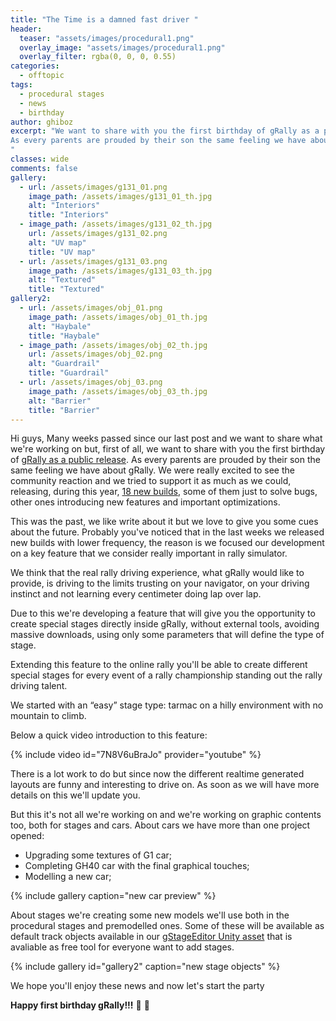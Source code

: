 ```yaml
---
title: "The Time is a damned fast driver "
header:
  teaser: "assets/images/procedural1.png"
  overlay_image: "assets/images/procedural1.png"
  overlay_filter: rgba(0, 0, 0, 0.55)
categories: 
  - offtopic
tags:
  - procedural stages
  - news
  - birthday
author: ghiboz
excerpt: "We want to share with you the first birthday of gRally as a public release. 
As every parents are prouded by their son the same feeling we have about gRally. 
"
classes: wide
comments: false
gallery:
  - url: /assets/images/g131_01.png
    image_path: /assets/images/g131_01_th.jpg
    alt: "Interiors"
    title: "Interiors"
  - image_path: /assets/images/g131_02_th.jpg
    url: /assets/images/g131_02.png
    alt: "UV map"
    title: "UV map"
  - url: /assets/images/g131_03.png
    image_path: /assets/images/g131_03_th.jpg
    alt: "Textured"
    title: "Textured"
gallery2:
  - url: /assets/images/obj_01.png
    image_path: /assets/images/obj_01_th.jpg
    alt: "Haybale"
    title: "Haybale"
  - image_path: /assets/images/obj_02_th.jpg
    url: /assets/images/obj_02.png
    alt: "Guardrail"
    title: "Guardrail"
  - url: /assets/images/obj_03.png
    image_path: /assets/images/obj_03_th.jpg
    alt: "Barrier"
    title: "Barrier"
---
```


Hi guys, 
Many weeks passed since our last post and we want to share what we're working on but, first of all, we want to share with you the first birthday of [gRally as a public release](https://store.steampowered.com/app/605760/gRally). 
As every parents are prouded by their son the same feeling we have about gRally. 
We were really excited to see the community reaction and we tried to support it as much as we could, releasing, during this year, [18 new builds](https://changelog.grally.net/), some of them just to solve bugs, other ones introducing new features and important optimizations.


This was the past, we like write about it but we love to give you some cues about the future. 
Probably you've noticed that in the last weeks we released new builds with lower frequency, the reason is we focused our development on a key feature that we consider really important in rally simulator. 


We think that the real rally driving experience, what gRally would like to provide, is driving to the limits trusting on your navigator, on your driving instinct and not learning every centimeter doing lap over lap. 


Due to this we're developing a feature that will give you the opportunity to create special stages directly inside gRally, without external tools, avoiding massive downloads, using only some parameters that will define the type of stage. 


Extending this feature to the online rally you'll be able to create different special stages for every event of a rally championship standing out the rally driving talent. 


We started with an “easy” stage type: tarmac on a hilly environment with no mountain to climb. 


Below a quick video introduction to this feature:

{% include video id="7N8V6uBraJo" provider="youtube" %}

There is a lot work to do but since now the different realtime generated layouts are funny and interesting to drive on. 
As soon as we will have more details on this we'll update you. 

But this it's not all we're working on and we're working on graphic contents too, both for stages and cars. 
About cars we have more than one project opened:

 - Upgrading some textures of G1 car;
 - Completing GH40 car with the final graphical touches;
 - Modelling a new car;

{% include gallery caption="new car preview" %}

About stages we're creating some new models we'll use both in the procedural stages and premodelled ones. 
Some of these will be available as default track objects available in our [gStageEditor Unity asset](https://github.com/gRally/gStageEditor) that is avaliable as free tool for everyone want to add stages. 

{% include gallery id="gallery2" caption="new stage objects" %}



We hope you'll enjoy these news and now let's start the party 

**Happy first birthday gRally!!!** :champagne: :gift: 




